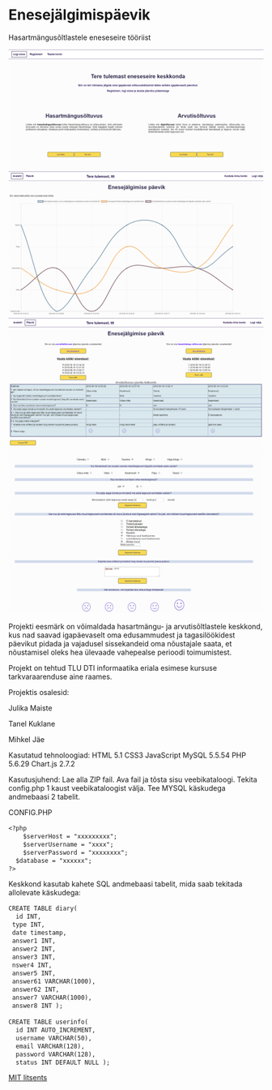 # Enesejälgimispäevik
Hasartmängusõltlastele eneseseire tööriist

![leht](images/openingPage.png)
![leht](images/userPage.png)
![leht](images/diaryPage.png)
![leht](images/diaryEntry.png)

Projekti eesmärk on võimaldada hasartmängu- ja arvutisõltlastele keskkond, kus nad saavad igapäevaselt oma edusammudest ja tagasilöökidest päevikut pidada ja vajadusel sissekandeid oma nõustajale saata, et nõustamisel oleks hea ülevaade vahepealse perioodi toimumistest.

Projekt on tehtud TLU DTI informaatika eriala esimese kursuse tarkvaraarenduse aine raames.

Projektis osalesid:

Julika Maiste

Tanel Kuklane

Mihkel Jäe


Kasutatud tehnoloogiad:
HTML 5.1
CSS3
JavaScript
MySQL 5.5.54
PHP 5.6.29
Chart.js 2.7.2

Kasutusjuhend:
Lae alla ZIP fail. Ava fail ja tõsta sisu veebikataloogi. Tekita config.php 1 kaust veebikataloogist välja. Tee MYSQL käskudega andmebaasi 2 tabelit. 


CONFIG.PHP

```
<?php
	$serverHost = "xxxxxxxxx";
	$serverUsername = "xxxx";
	$serverPassword = "xxxxxxxx";
  $database = "xxxxxx";
?>

```

Keskkond kasutab kahete SQL andmebaasi tabelit, mida saab tekitada allolevate käskudega:

```
CREATE TABLE diary( 
  id INT,
 type INT, 
 date timestamp, 
 answer1 INT, 
 answer2 INT, 
 answer3 INT, 
 nswer4 INT, 
 answer5 INT, 
 answer61 VARCHAR(1000), 
 answer62 INT, 
 answer7 VARCHAR(1000), 
 answer8 INT );

CREATE TABLE userinfo( 
  id INT AUTO_INCREMENT, 
  username VARCHAR(50), 
  email VARCHAR(128), 
  password VARCHAR(128), 
  status INT DEFAULT NULL );
```

[MIT litsents](Documents/license.txt)

